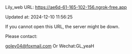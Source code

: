 Lily_web URL: https://ae6d-61-165-102-156.ngrok-free.app

Updated at: 2024-12-10 11:56:25

If you cannot open this URL, the server might be down.

Please contact: 

goley04@foxmail.com Or Wechat:GL_yeaH